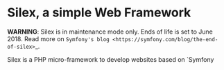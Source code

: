 Silex, a simple Web Framework
=============================

**WARNING**: Silex is in maintenance mode only. Ends of life is set to June
2018. Read more on `Symfony's blog <https://symfony.com/blog/the-end-of-silex>`_.

Silex is a PHP micro-framework to develop websites based on `Symfony
